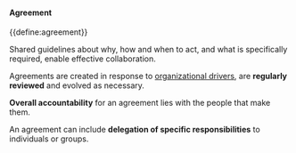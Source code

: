#### Agreement

{{define:agreement}}

Shared guidelines about why, how and when to act, and what is specifically required, enable effective collaboration.

Agreements are created in response to [organizational drivers](glossary:organizational-driver), are **regularly reviewed** and evolved as necessary.

**Overall accountability** for an agreement lies with the people that make them.

An agreement can include **delegation of specific responsibilities** to individuals or groups.
